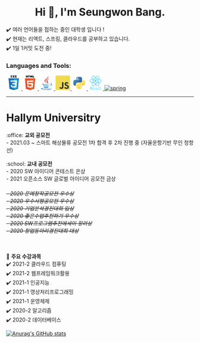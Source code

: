 <h1 align="center">Hi 👋, I'm Seungwon Bang.</h1>
<div>✔️ 여러 언어들을 접하는 중인 대학생 입니다 !</div>
<div>✔️ 현재는 리액트, 스프링, 클라우드를 공부하고 있습니다. </div>
<div>✔️ 1일 1커밋 도전 중! </div>

<h3 align="left">Languages and Tools:</h3>
<p align="left"> <a href="https://www.w3schools.com/css/" target="_blank"> <img src="https://raw.githubusercontent.com/devicons/devicon/master/icons/css3/css3-original-wordmark.svg" alt="css3" width="40" height="40"/> </a> <a href="https://www.w3.org/html/" target="_blank"> <img src="https://raw.githubusercontent.com/devicons/devicon/master/icons/html5/html5-original-wordmark.svg" alt="html5" width="40" height="40"/> </a> <a href="https://www.java.com" target="_blank"> <img src="https://raw.githubusercontent.com/devicons/devicon/master/icons/java/java-original.svg" alt="java" width="40" height="40"/> </a> <a href="https://developer.mozilla.org/en-US/docs/Web/JavaScript" target="_blank"> <img src="https://raw.githubusercontent.com/devicons/devicon/master/icons/javascript/javascript-original.svg" alt="javascript" width="40" height="40"/> </a> <a href="https://www.python.org" target="_blank"> <img src="https://raw.githubusercontent.com/devicons/devicon/master/icons/python/python-original.svg" alt="python" width="40" height="40"/> </a> <a href="https://reactjs.org/" target="_blank"> <img src="https://raw.githubusercontent.com/devicons/devicon/master/icons/react/react-original-wordmark.svg" alt="react" width="40" height="40"/> </a> <a href="https://spring.io/" target="_blank"> <img src="https://www.vectorlogo.zone/logos/springio/springio-icon.svg" alt="spring" width="40" height="40"/> </a> </p>
<hr>
<h1>Hallym Universitry</h1>
:office: <b>교외 공모전</b><br>
- 2021.03 ~ 스마트 해상물류 공모전 1차 합격 후 2차 진행 중 (자율운항기반 무인 청항선)
<br><br>
:school: <b>교내 공모전</b><br>
- 2020 SW 아이디어 콘테스트 은상<br>
- 2021 오픈소스 SW 글로벌 아이디어 공모전 금상

###### <STRIKE>- 2020 문예창작공모전 우수상</STRIKE><br><STRIKE>- 2020 우수서평공모전 우수상</STRIKE><br><STRIKE>- 2020 기업분석경진대회 입상</STRIKE><br><STRIKE>- 2020 좋은수업추천하기 우수상</STRIKE><br><STRIKE>- 2020 SW프로그램추천에세이 장려상</STRIKE><br><STRIKE>- 2020 창업동아리경진대회 대상</STRIKE>
<br>
📖 <b>주요 수강과목</b><br>
✔️ 2021-2 클라우드 컴퓨팅<br>
✔️ 2021-2 웹프레임워크활용<br>
✔️ 2021-1 인공지능<br>
✔️ 2021-1 영상처리프로그래밍<br>
✔️ 2021-1 운영체제<br>
✔️ 2020-2 알고리즘<br>
✔️ 2020-2 데이터베이스<br>

[![Anurag's GitHub stats](https://github-readme-stats.vercel.app/api?username=tmddnjs513)](https://github.com/anuraghazra/github-readme-stats)
